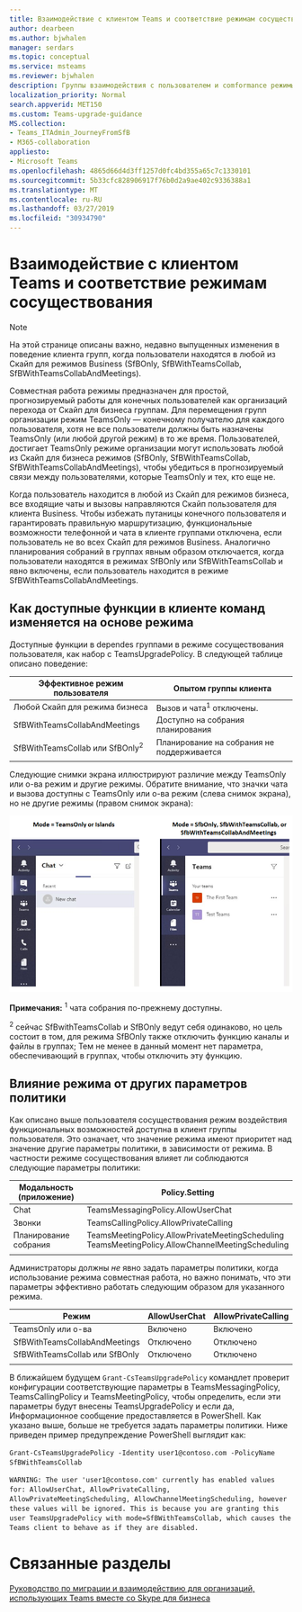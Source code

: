 ```yaml
---
title: Взаимодействие с клиентом Teams и соответствие режимам сосуществования
author: dearbeen
ms.author: bjwhalen
manager: serdars
ms.topic: conceptual
ms.service: msteams
ms.reviewer: bjwhalen
description: Группы взаимодействия с пользователем и comformance режимы сосуществования
localization_priority: Normal
search.appverid: MET150
ms.custom: Teams-upgrade-guidance
MS.collection:
- Teams_ITAdmin_JourneyFromSfB
- M365-collaboration
appliesto:
- Microsoft Teams
ms.openlocfilehash: 4865d66d4d3ff1257d0fc4bd355a65c7c1330101
ms.sourcegitcommit: 5b33cfc828906917f76b0d2a9ae402c9336388a1
ms.translationtype: MT
ms.contentlocale: ru-RU
ms.lasthandoff: 03/27/2019
ms.locfileid: "30934790"
---
```

<a name="about-upgrade-basic"></a>

# <a name="teams-client-experience-and-conformance-to-coexistence-modes"></a>Взаимодействие с клиентом Teams и соответствие режимам сосуществования

> [!NOTE]
> На этой странице описаны важно, недавно выпущенных изменения в поведение клиента групп, когда пользователи находятся в любой из Скайп для режимов Business (SfBOnly, SfBWithTeamsCollab, SfBWithTeamsCollabAndMeetings).


Совместная работа режимы предназначен для простой, прогнозируемый работы для конечных пользователей как организаций перехода от Скайп для бизнеса группам.  Для перемещения групп организации режим TeamsOnly — конечному получателю для каждого пользователя, хотя не все пользователи должны быть назначены TeamsOnly (или любой другой режим) в то же время.  Пользователей, достигает TeamsOnly режиме организации могут использовать любой из Скайп для бизнеса режимов (SfBOnly, SfBWithTeamsCollab, SfBWithTeamsCollabAndMeetings), чтобы убедиться в прогнозируемый связи между пользователями, которые TeamsOnly и тех, кто еще не. 

Когда пользователь находится в любой из Скайп для режимов бизнеса, все входящие чаты и вызовы направляются Скайп пользователя для клиента Business. Чтобы избежать путаницы конечного пользователя и гарантировать правильную маршрутизацию, функциональные возможности телефонной и чата в клиенте группами отключена, если пользователь не во всех Скайп для режимов Business. Аналогично планирования собраний в группах явным образом отключается, когда пользователи находятся в режимах SfBOnly или SfBWithTeamsCollab и явно включены, если пользователь находится в режиме SfBWithTeamsCollabAndMeetings.   

## <a name="how-the-available-functionality-in-teams-client-changes-based-on-mode"></a>Как доступные функции в клиенте команд изменяется на основе режима
Доступные функции в dependes группами в режиме сосуществования пользователя, как набор с TeamsUpgradePolicy. В следующей таблице описано поведение:

|Эффективное режим пользователя|Опытом группы клиента|
|---|---|
|Любой Скайп для режима бизнеса|Вызов и чата<sup>1</sup> отключены.|
|SfBWithTeamsCollabAndMeetings|Доступно на собрания планирования|
|SfBWithTeamsCollab или SfBOnly<sup>2</sup>|Планирование на собрания не поддерживается|
|||

Следующие снимки экрана иллюстрируют различие между TeamsOnly или о-ва режим и другие режимы. Обратите внимание, что значки чата и вызова доступны с TeamsOnly или о-ва режим (слева снимок экрана), но не другие режимы (правом снимок экрана):

![Отображает режим сравнения групп](media/teams-mode-comparison.png)


 
**Примечания:**
<sup>1</sup> чата собрания по-прежнему доступны.

<sup>2</sup> сейчас SfBwithTeamsCollab и SfBOnly ведут себя одинаково, но цель состоит в том, для режима SfBOnly также отключить функцию каналы и файлы в группах; Тем не менее в данный момент нет параметра, обеспечивающий в группах, чтобы отключить эту функцию.


## <a name="impact-of-mode-on-other-policy-settings"></a>Влияние режима от других параметров политики
Как описано выше пользователя сосуществования режим воздействия функциональных возможностей доступна в клиент группы пользователя. Это означает, что значение режима имеют приоритет над значение другие параметры политики, в зависимости от режима. В частности режиме сосуществования влияет ли соблюдаются следующие параметры политики:

|**Модальность (приложение)**|**Policy.Setting**|
|---|---|
|Chat|TeamsMessagingPolicy.AllowUserChat|
|Звонки|TeamsCallingPolicy.AllowPrivateCalling|
|Планирование собрания|TeamsMeetingPolicy.AllowPrivateMeetingScheduling</br>TeamsMeetingPolicy.AllowChannelMeetingScheduling|
|||

Администраторы должны *не* явно задать параметры политики, когда использование режима совместная работа, но важно понимать, что эти параметры эффективно работать следующим образом для указанного режима. 

|Режим|AllowUserChat|AllowPrivateCalling|AllowPrivateMeetingScheduling|AllowChannelMeetingScheduling|
|---|---|---|---|---|
|TeamsOnly или о-ва|Включено|Включено|Включено|Включено|
|SfBWithTeamsCollabAndMeetings|Отключено|Отключено|Включено|Включено|
|SfBWithTeamsCollab или SfBOnly|Отключено|Отключено|Отключено|Отключено|
||||||

В ближайшем будущем `Grant-CsTeamsUpgradePolicy` командлет проверит конфигурации соответствующие параметры в TeamsMessagingPolicy, TeamsCallingPolicy и TeamsMeetingPolicy, чтобы определить, если эти параметры будут внесены TeamsUpgradePolicy и если да, Информационное сообщение предоставляется в PowerShell.  Как указано выше, больше не требуется задать параметры политики. Ниже приведен пример предупреждение PowerShell выглядит как:

`Grant-CsTeamsUpgradePolicy -Identity user1@contoso.com -PolicyName SfBWithTeamsCollab`

`WARNING: The user 'user1@contoso.com' currently has enabled values for: AllowUserChat, AllowPrivateCalling, AllowPrivateMeetingScheduling, AllowChannelMeetingScheduling, however these values will be ignored. This is because you are granting this user TeamsUpgradePolicy with mode=SfBWithTeamsCollab, which causes the Teams client to behave as if they are disabled.`



# <a name="related-topics"></a>Связанные разделы

[Руководство по миграции и взаимодействию для организаций, использующих Teams вместе со Skype для бизнеса](https://docs.microsoft.com/en-us/microsoftteams/migration-interop-guidance-for-teams-with-skype)




